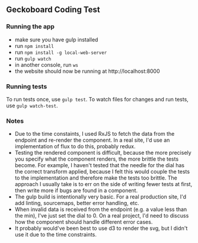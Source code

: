 ## Geckoboard Coding Test

### Running the app

* make sure you have gulp installed
* run `npm install`
* run `npm install -g local-web-server`
* run `gulp watch`
* in another console, run `ws`
* the website should now be running at http://localhost:8000

### Running tests

To run tests once, use `gulp test`. To watch files for changes and run tests, use `gulp watch-test`.

### Notes

* Due to the time constaints, I used RxJS to fetch the data from the endpoint and re-render the component. In a real site, I'd use an implementation of flux to do this, probably redux.
* Testing the rendered component is difficult, because the more precisely you specify what the component renders, the more brittle the tests become. For example, I haven't tested that the needle for the dial has the correct transform applied, because I felt this would couple the tests to the implementation and therefore make the tests too brittle. The approach I usually take is to err on the side of writing fewer tests at first, then write more if bugs are found in a component.
* The gulp build is intentionally very basic. For a real production site, I'd add linting, sourcemaps, better error handling, etc.
* When invalid data is received from the endpoint (e.g. a value less than the min), I've just set the dial to 0. On a real project, I'd need to discuss how the component should handle different error cases.
* It probably would've been best to use d3 to render the svg, but I didn't use it due to the time constraints.
